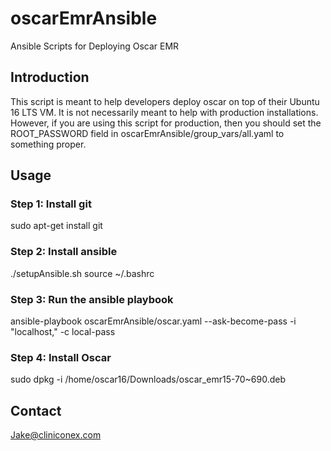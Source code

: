 # oscarEmrAnsible
Ansible Scripts for Deploying Oscar EMR

## Introduction
This script is meant to help developers deploy oscar on top of their Ubuntu 16 LTS VM. It is not necessarily meant to help with production installations.  However, if you are using this script for production, then you should set the ROOT_PASSWORD field in oscarEmrAnsible/group_vars/all.yaml to something proper.

## Usage
### Step 1: Install git
sudo apt-get install git

### Step 2: Install ansible
./setupAnsible.sh
source ~/.bashrc

### Step 3: Run the ansible playbook
ansible-playbook oscarEmrAnsible/oscar.yaml --ask-become-pass -i "localhost," -c local-pass

### Step 4: Install Oscar
sudo dpkg -i /home/oscar16/Downloads/oscar_emr15-70~690.deb

## Contact
Jake@cliniconex.com